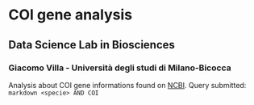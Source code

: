 # COI gene analysis
## Data Science Lab in Biosciences
### Giacomo Villa - Università degli studi di Milano-Bicocca 
Analysis about COI gene informations found on [NCBI](https://www.ncbi.nlm.nih.gov/). 
Query submitted: ``` markdown <specie> AND COI ```
